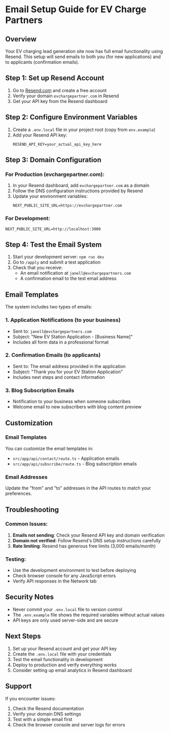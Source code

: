 # Email Setup Guide for EV Charge Partners

## Overview
Your EV charging lead generation site now has full email functionality using Resend. This setup will send emails to both you (for new applications) and to applicants (confirmation emails).

## Step 1: Set up Resend Account

1. Go to [Resend.com](https://resend.com) and create a free account
2. Verify your domain `evchargepartner.com` in Resend
3. Get your API key from the Resend dashboard

## Step 2: Configure Environment Variables

1. Create a `.env.local` file in your project root (copy from `env.example`)
2. Add your Resend API key:
   ```
   RESEND_API_KEY=your_actual_api_key_here
   ```

## Step 3: Domain Configuration

### For Production (evchargepartner.com):
1. In your Resend dashboard, add `evchargepartner.com` as a domain
2. Follow the DNS configuration instructions provided by Resend
3. Update your environment variables:
   ```
   NEXT_PUBLIC_SITE_URL=https://evchargepartner.com
   ```

### For Development:
```
NEXT_PUBLIC_SITE_URL=http://localhost:3000
```

## Step 4: Test the Email System

1. Start your development server: `npm run dev`
2. Go to `/apply` and submit a test application
3. Check that you receive:
   - An email notification at `janell@evchargepartners.com`
   - A confirmation email to the test email address

## Email Templates

The system includes two types of emails:

### 1. Application Notifications (to your business)
- Sent to: `janell@evchargepartners.com`
- Subject: "New EV Station Application - [Business Name]"
- Includes all form data in a professional format

### 2. Confirmation Emails (to applicants)
- Sent to: The email address provided in the application
- Subject: "Thank you for your EV Station Application"
- Includes next steps and contact information

### 3. Blog Subscription Emails
- Notification to your business when someone subscribes
- Welcome email to new subscribers with blog content preview

## Customization

### Email Templates
You can customize the email templates in:
- `src/app/api/contact/route.ts` - Application emails
- `src/app/api/subscribe/route.ts` - Blog subscription emails

### Email Addresses
Update the "from" and "to" addresses in the API routes to match your preferences.

## Troubleshooting

### Common Issues:
1. **Emails not sending**: Check your Resend API key and domain verification
2. **Domain not verified**: Follow Resend's DNS setup instructions carefully
3. **Rate limiting**: Resend has generous free limits (3,000 emails/month)

### Testing:
- Use the development environment to test before deploying
- Check browser console for any JavaScript errors
- Verify API responses in the Network tab

## Security Notes

- Never commit your `.env.local` file to version control
- The `.env.example` file shows the required variables without actual values
- API keys are only used server-side and are secure

## Next Steps

1. Set up your Resend account and get your API key
2. Create the `.env.local` file with your credentials
3. Test the email functionality in development
4. Deploy to production and verify everything works
5. Consider setting up email analytics in Resend dashboard

## Support

If you encounter issues:
1. Check the Resend documentation
2. Verify your domain DNS settings
3. Test with a simple email first
4. Check the browser console and server logs for errors 